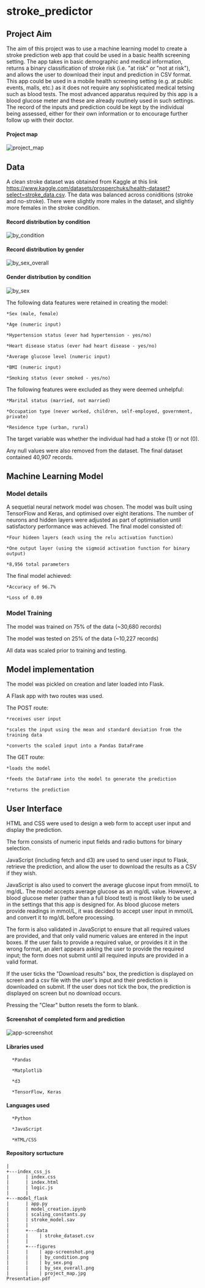 # stroke_predictor

## Project Aim

The aim of this project was to use a machine learning model to create a stroke prediction web app that could be used in a basic health screening setting. The app takes in basic demographic and medical information, returns a binary classification of stroke risk (i.e. "at risk" or "not at risk"), and allows the user to download their input and prediction in CSV format. This app could be used in a mobile health screening setting (e.g. at public events, malls, etc.) as it does not require any sophisticated medical tetsing such as blood tests. The most advanced apparatus required by this app is a blood glucose meter and these are already routinely used in such settings. The record of the inputs and prediction could be kept by the individual being assessed, either for their own information or to encourage further follow up with their doctor.

#### Project map
![project_map](https://github.com/anna2023471/stroke_predictor/assets/132623167/132a35c3-6e1a-4f6d-abef-40e2f727db40)

## Data

A clean stroke dataset was obtained from Kaggle at this link https://www.kaggle.com/datasets/prosperchuks/health-dataset?select=stroke_data.csv. The data was balanced across coniditions (stroke and no-stroke). There were slightly more males in the dataset, and slightly more females in the stroke condition.

#### Record distribution by condition
![by_condition](https://github.com/anna2023471/stroke_predictor/assets/132623167/e239309f-869f-4725-848a-5c0de2228302)

#### Record distribution by gender
![by_sex_overall](https://github.com/anna2023471/stroke_predictor/assets/132623167/5b001c20-ffa7-415c-ad26-48070e364874)


#### Gender distribution by condition
![by_sex](https://github.com/anna2023471/stroke_predictor/assets/132623167/3a213d3d-481b-4a35-9eef-492de1208034)


The following data features were retained in creating the model:

    *Sex (male, female)

    *Age (numeric input)

    *Hypertension status (ever had hypertension - yes/no)

    *Heart disease status (ever had heart disease - yes/no)

    *Average glucose level (numeric input)

    *BMI (numeric input)

    *Smoking status (ever smoked - yes/no)

The following features were excluded as they were deemed unhelpful:

    *Marital status (married, not married)

    *Occupation type (never worked, children, self-employed, government, private)

    *Residence type (urban, rural)

The target variable was whether the individual had had a stoke (1) or not (0).

Any null values were also removed from the dataset. The final dataset contained 40,907 records.

## Machine Learning Model

### Model details

A sequetial neural network model was chosen. The model was built using TensorFlow and Keras, and optimised over eight iterations. The number of neurons and hidden layers were adjusted as part of optimisation until satisfactory performance was achieved. The final model consisted of:

    *Four hideen layers (each using the relu activation function)

    *One output layer (using the sigmoid activation function for binary output)

    *8,956 total parameters

The final model achieved:

    *Accuracy of 96.7%

    *Loss of 0.09

### Model Training

The model was trained on 75% of the data (~30,680 records)

The model was tested on 25% of the data (~10,227 records)

All data was scaled prior to training and testing.

## Model implementation

The model was pickled on creation and later loaded into Flask.

A Flask app with two routes was used.

The POST route:

    *receives user input

    *scales the input using the mean and standard deviation from the training data

    *converts the scaled input into a Pandas DataFrame

The GET route:

    *loads the model

    *feeds the DataFrame into the model to generate the prediction

    *returns the prediction

## User Interface

HTML and CSS were used to design a web form to accept user input and display the prediction.

The form consists of numeric input fields and radio buttons for binary selection.

JavaScript (including fetch and d3) are used to send user input to Flask, retrieve the prediction, and allow the user to download the results as a CSV if they wish.

JavaScript is also used to convert the average glucose input from mmol/L to mg/dL. The model accepts average glucose as an mg/dL value. However, a blood glucose meter (rather than a full blood test) is most likely to be used in the settings that this app is designed for. As blood glucose meters provide readings in mmol/L, it was decided to accept user input in mmol/L and convert it to mg/dL before processing.

The form is also validated in JavaScript to ensure that all required values are provided, and that only valid numeric values are entered in the input boxes. If the user fails to provide a required value, or provides it it in the wrong format, an alert appears asking the user to provide the required input; the form does not submit until all required inputs are provided in a valid format. 

If the user ticks the "Download results" box, the prediction is displayed on screen and a csv file with the user's input and their prediction is downloaded on submit. If the user does not tick the box, the prediction is displayed on screen but no download occurs.

Pressing the "Clear" button resets the form to blank.

#### Screenshot of completed form and prediction

![app-screenshot](https://github.com/anna2023471/stroke_predictor/assets/132623167/66255185-3341-40b3-8288-f43d67d32411)

#### Libraries used

      *Pandas

      *Matplotlib

      *d3

      *TensorFlow, Keras

#### Languages used

      *Python

      *JavaScript

      *HTML/CSS

#### Repository scrtucture

```tree
|   
+---index_css_js
|      | index.css
|      | index.html
|      | logic.js
|      | 
+---model_flask
|      | app.py
|      | model_creation.ipynb
|      | scaling_constants.py
|      | stroke_model.sav
|      |    
|      +---data
|      |    | stroke_dataset.csv
|      |     
|      +---figures
|      |    | app-screenshot.png
|      |    | by_condition.png
|      |    | by_sex.png
|      |    | by_sex_overall.png
|      |    | project_map.jpg
Presentation.pdf
            




